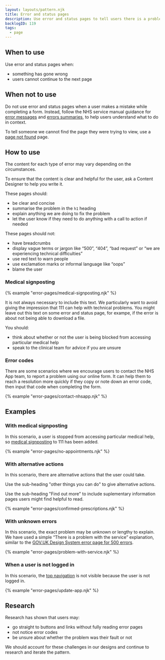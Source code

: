 ```yaml
---
layout: layouts/pattern.njk
title: Error and status pages
description: Use error and status pages to tell users there is a problem. Explain what has happened and what they can do next.
backlogID: 119
tags:
  - page
---
```


## When to use

Use error and status pages when:

- something has gone wrong
- users cannot continue to the next page

## When not to use

Do not use error and status pages when a user makes a mistake while completing a form. Instead, follow the NHS service manual guidance for [error messages](https://service-manual.nhs.uk/design-system/components/error-message) and [errors summaries](https://service-manual.nhs.uk/design-system/components/error-summary), to help users understand what to do in context.

To tell someone we cannot find the page they were trying to view, use a [page not found](/patterns/page-not-found) page.

## How to use

The content for each type of error may vary depending on the circumstances.

To ensure that the content is clear and helpful for the user, ask a Content Designer to help you write it.

These pages should:

- be clear and concise
- summarise the problem in the <code>h1</code> heading
- explain anything we are doing to fix the problem
- let the user know if they need to do anything with a call to action if needed

These pages should not:

- have breadcrumbs
- display vague terms or jargon like “500”, “404”, “bad request” or “we are experiencing technical difficulties”
- use red text to warn people
- use exclamation marks or informal language like “oops”
- blame the user

### Medical signposting

{% example "error-pages/medical-signposting.njk" %}

It is not always necessary to include this text. We particularly want to avoid giving the impression that 111 can help with technical problems. You might leave out this text on some error and status page, for exampe, if the error is about not being able to download a file.

You should:

- think about whether or not the user is being blocked from accessing particular medical help
- speak to the clinical team for advice if you are unsure

### Error codes

There are some scenarios where we encourage users to contact the NHS App team, to report a problem using our online form. It can help them to reach a resolution more quickly if they copy or note down an error code, then input that code when completing the form.

{% example "error-pages/contact-nhsapp.njk" %}

## Examples

### With medical signposting

In this scenario, a user is stopped from accessing particular medical help, so [medical signposting](#medical-signposting) to 111 has been added.

{% example "error-pages/no-appointments.njk" %}

### With alternative actions

In this scenario, there are alternative actions that the user could take.

Use the sub-heading "other things you can do" to give alternative actions.

Use the sub-heading "Find out more" to include suplementary information pages users might find helpful to read.

{% example "error-pages/confirmed-prescriptions.njk" %}

### With unknown errors

In this scenario, the exact problem may be unknown or lengthy to explain. We have used a simple “There is a problem with the service” explanation, similar to the [GOV.UK Design System error page for 500 errors](https://design-system.service.gov.uk/patterns/problem-with-the-service-pages/).

{% example "error-pages/problem-with-service.njk" %}

### When a user is not logged in

In this scenario, the [top navigation](/components/top-navigation) is not visible because the user is not logged in.

{% example "error-pages/update-app.njk" %}

## Research

Research has shown that users may:

- go straight to buttons and links without fully reading error pages
- not notice error codes
- be unsure about whether the problem was their fault or not

We should account for these challenges in our designs and continue to research and iterate the pattern.
